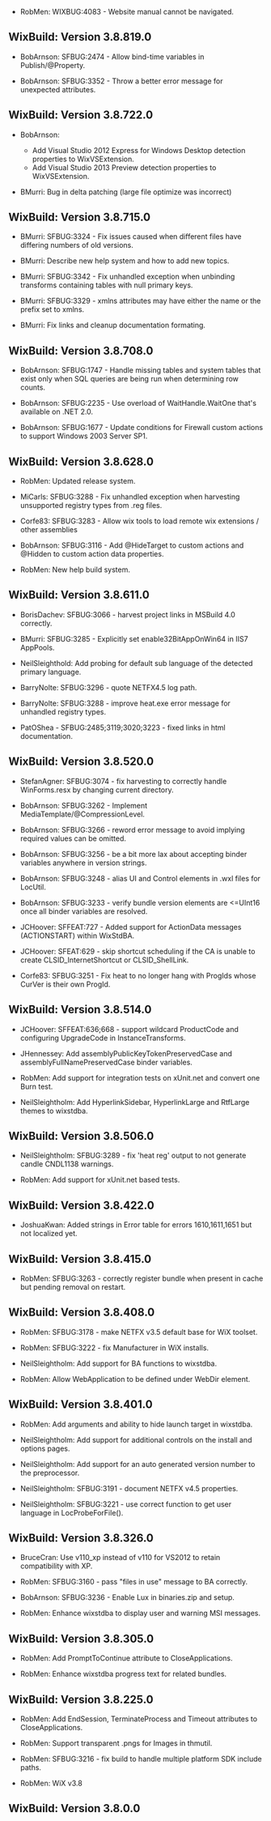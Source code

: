 * RobMen: WIXBUG:4083 - Website manual cannot be navigated.

## WixBuild: Version 3.8.819.0

* BobArnson: SFBUG:2474 - Allow bind-time variables in Publish/@Property.

* BobArnson: SFBUG:3352 - Throw a better error message for unexpected attributes.

## WixBuild: Version 3.8.722.0

* BobArnson:
  * Add Visual Studio 2012 Express for Windows Desktop detection properties to WixVSExtension.
  * Add Visual Studio 2013 Preview detection properties to WixVSExtension.

* BMurri: Bug in delta patching (large file optimize was incorrect)

## WixBuild: Version 3.8.715.0

* BMurri: SFBUG:3324 - Fix issues caused when different files have differing numbers of old versions.

* BMurri: Describe new help system and how to add new topics.

* BMurri: SFBUG:3342 - Fix unhandled exception when unbinding transforms containing tables with null primary keys.

* BMurri: SFBUG:3329 - xmlns attributes may have either the name or the prefix set to xmlns.

* BMurri: Fix links and cleanup documentation formating.

## WixBuild: Version 3.8.708.0

* BobArnson: SFBUG:1747 - Handle missing tables and system tables that exist only when SQL queries are being run when determining row counts.

* BobArnson: SFBUG:2235 - Use overload of WaitHandle.WaitOne that's available on .NET 2.0.

* BobArnson: SFBUG:1677 - Update conditions for Firewall custom actions to support Windows 2003 Server SP1.

## WixBuild: Version 3.8.628.0

* RobMen: Updated release system.

* MiCarls: SFBUG:3288 - Fix unhandled exception when harvesting unsupported registry types from .reg files.

* Corfe83: SFBUG:3283 - Allow wix tools to load remote wix extensions / other assemblies

* BobArnson: SFBUG:3116 - Add @HideTarget to custom actions and @Hidden to custom action data properties.

* RobMen: New help build system.

## WixBuild: Version 3.8.611.0

* BorisDachev: SFBUG:3066 - harvest project links in MSBuild 4.0 correctly.

* BMurri: SFBUG:3285 - Explicitly set enable32BitAppOnWin64 in IIS7 AppPools.

* NeilSleighthold: Add probing for default sub language of the detected primary language.

* BarryNolte: SFBUG:3296 - quote NETFX4.5 log path.

* BarryNolte: SFBUG:3288 - improve heat.exe error message for unhandled registry types.

* PatOShea - SFBUG:2485;3119;3020;3223 - fixed links in html documentation.

## WixBuild: Version 3.8.520.0

* StefanAgner: SFBUG:3074 - fix harvesting to correctly handle WinForms.resx by changing current directory.

* BobArnson: SFBUG:3262 - Implement MediaTemplate/@CompressionLevel.

* BobArnson: SFBUG:3266 - reword error message to avoid implying required values can be omitted.

* BobArnson: SFBUG:3256 - be a bit more lax about accepting binder variables anywhere in version strings.

* BobArnson: SFBUG:3248 - alias UI and Control elements in .wxl files for LocUtil.

* BobArnson: SFBUG:3233 - verify bundle version elements are <=UInt16 once all binder variables are resolved.

* JCHoover: SFFEAT:727 - Added support for ActionData messages (ACTIONSTART) within WixStdBA.

* JCHoover: SFEAT:629 - skip shortcut scheduling if the CA is unable to create CLSID_InternetShortcut or CLSID_ShellLink.

* Corfe83: SFBUG:3251 - Fix heat to no longer hang with ProgIds whose CurVer is their own ProgId.

## WixBuild: Version 3.8.514.0

* JCHoover: SFFEAT:636;668 - support wildcard ProductCode and configuring UpgradeCode in InstanceTransforms.

* JHennessey: Add assemblyPublicKeyTokenPreservedCase and assemblyFullNamePreservedCase binder variables.

* RobMen: Add support for integration tests on xUnit.net and convert one Burn test.

* NeilSleightholm: Add HyperlinkSidebar, HyperlinkLarge and RtfLarge themes to wixstdba.

## WixBuild: Version 3.8.506.0

* NeilSleightholm: SFBUG:3289 - fix 'heat reg' output to not generate candle CNDL1138 warnings.

* RobMen: Add support for xUnit.net based tests.

## WixBuild: Version 3.8.422.0

* JoshuaKwan: Added strings in Error table for errors 1610,1611,1651 but not localized yet.

## WixBuild: Version 3.8.415.0

* RobMen: SFBUG:3263 - correctly register bundle when present in cache but pending removal on restart.

## WixBuild: Version 3.8.408.0

* RobMen: SFBUG:3178 - make NETFX v3.5 default base for WiX toolset.

* RobMen: SFBUG:3222 - fix Manufacturer in WiX installs.

* NeilSleightholm: Add support for BA functions to wixstdba.

* RobMen: Allow WebApplication to be defined under WebDir element.

## WixBuild: Version 3.8.401.0

* RobMen: Add arguments and ability to hide launch target in wixstdba.

* NeilSleightholm: Add support for additional controls on the install and options pages.

* NeilSleightholm: Add support for an auto generated version number to the preprocessor.

* NeilSleightholm: SFBUG:3191 - document NETFX v4.5 properties.

* NeilSleightholm: SFBUG:3221 - use correct function to get user language in LocProbeForFile().

## WixBuild: Version 3.8.326.0

* BruceCran: Use v110_xp instead of v110 for VS2012 to retain compatibility with XP.

* RobMen: SFBUG:3160 - pass "files in use" message to BA correctly.

* BobArnson: SFBUG:3236 - Enable Lux in binaries.zip and setup.

* RobMen: Enhance wixstdba to display user and warning MSI messages.

## WixBuild: Version 3.8.305.0

* RobMen: Add PromptToContinue attribute to CloseApplications.

* RobMen: Enhance wixstdba progress text for related bundles.

## WixBuild: Version 3.8.225.0

* RobMen: Add EndSession, TerminateProcess and Timeout attributes to CloseApplications.

* RobMen: Support transparent .pngs for Images in thmutil.

* RobMen: SFBUG:3216 - fix build to handle multiple platform SDK include paths.

* RobMen: WiX v3.8

## WixBuild: Version 3.8.0.0
